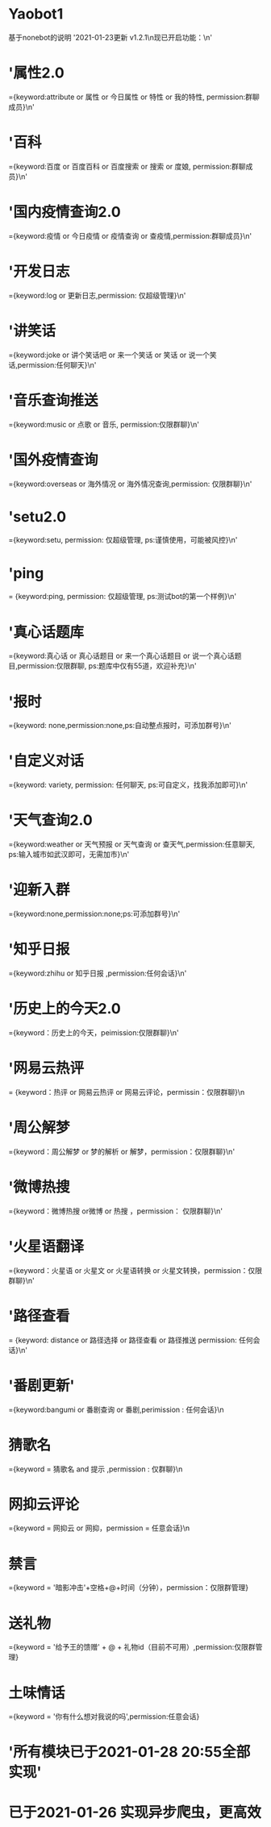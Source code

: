 # Yaobot1
基于nonebot的说明
'2021-01-23更新 v1.2.1\n现已开启功能：\n'
# '属性2.0
={keyword:attribute or 属性 or 今日属性 or 特性 or 我的特性, permission:群聊成员}\n'
# '百科
={keyword:百度 or 百度百科 or 百度搜索 or 搜索 or 度娘, permission:群聊成员}\n'
# '国内疫情查询2.0
={keyword:疫情 or 今日疫情 or 疫情查询 or 查疫情,permission:群聊成员}\n'
# '开发日志
={keyword:log or 更新日志,permission: 仅超级管理}\n' 
# '讲笑话
={keyword:joke or 讲个笑话吧 or 来一个笑话 or 笑话 or 说一个笑话,permission:任何聊天}\n' 
# '音乐查询推送
={keyword:music or 点歌 or 音乐, permission:仅限群聊}\n'
# '国外疫情查询
={keyword:overseas or 海外情况 or 海外情况查询,permission: 仅限群聊}\n'
# 'setu2.0
={keyword:setu, permission: 仅超级管理, ps:谨慎使用，可能被风控}\n'
# 'ping
= {keyword:ping, permission: 仅超级管理, ps:测试bot的第一个样例}\n'
# '真心话题库
={keyword:真心话 or 真心话题目 or 来一个真心话题目 or 说一个真心话题目,permission:仅限群聊, ps:题库中仅有55道，欢迎补充}\n'
# '报时
={keyword: none,permission:none,ps:自动整点报时，可添加群号}\n'
# '自定义对话
={keyword: variety, permission: 任何聊天, ps:可自定义，找我添加即可}\n'
# '天气查询2.0
={keyword:weather or 天气预报 or 天气查询 or 查天气,permission:任意聊天, ps:输入城市如武汉即可，无需加市}\n'
# '迎新入群
={keyword:none,permission:none;ps:可添加群号}\n'
# '知乎日报
={keyword:zhihu or 知乎日报 ,permission:任何会话}\n'
# '历史上的今天2.0
={keyword：历史上的今天，peimission:仅限群聊}\n'
# '网易云热评
= {keyword：热评 or 网易云热评 or 网易云评论，permissin：仅限群聊}\n
# '周公解梦
={keyword：周公解梦 or 梦的解析 or 解梦，permission：仅限群聊}\n'
# '微博热搜
={keyword：微博热搜 or微博 or 热搜 ，permission： 仅限群聊}\n'
# '火星语翻译
={keyword：火星语 or 火星文 or  火星语转换 or 火星文转换，permission：仅限群聊}\n'
# '路径查看 
= {keyword: distance or 路径选择 or 路径查看 or 路径推送 permission: 任何会话}\n'
# '番剧更新'
={keyword:bangumi or 番剧查询 or 番剧,perimission : 任何会话}\n
# 猜歌名
={keyword = 猜歌名 and 提示 ,permission : 仅群聊}\n
# 网抑云评论
={keyword = 网抑云 or 网抑，permission = 任意会话}\n
# 禁言
={keyword = '暗影冲击'+空格+@+时间（分钟），permission：仅限群管理}
# 送礼物
={keyword = '给予王的馈赠' + @ + 礼物id（目前不可用）,permission:仅限群管理}
# 土味情话
={keyword = '你有什么想对我说的吗',permission:任意会话}
# 
# '所有模块已于2021-01-28 20:55全部实现'
# 已于2021-01-26 实现异步爬虫，更高效
